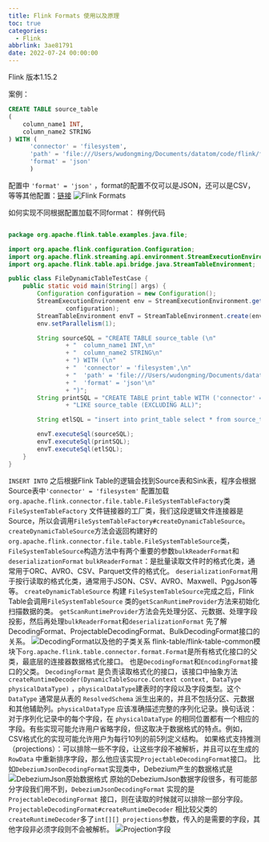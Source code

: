 ```yaml
---
title: Flink Formats 使用以及原理
toc: true
categories:
  - Flink
abbrlink: 3ae81791
date: 2022-07-24 00:00:00
---
```

Flink 版本1.15.2

案例：

```sql
CREATE TABLE source_table
(
    column_name1 INT,
    column_name2 STRING
) WITH (
      'connector' = 'filesystem',
      'path' = 'file:///Users/wudongming/Documents/datatom/code/flink/flink-examples/flink-examples-table/src/test/resources/test.json',
      'format' = 'json'
      )
```

配置中 ``'format' = 'json'``
，format的配置不仅可以是JSON，还可以是CSV，等等其他配置：[链接](https://nightlies.apache.org/flink/flink-docs-release-1.15/docs/connectors/table/formats/overview/)
![Flink Formats](https://codedm.oss-cn-hangzhou.aliyuncs.com/images/20221213/0780f016498e41329aa6cbcf33f2e7eb.png?x-oss-process=style/codedm)

如何实现不同根据配置加载不同format：
样例代码

```java

package org.apache.flink.table.examples.java.file;

import org.apache.flink.configuration.Configuration;
import org.apache.flink.streaming.api.environment.StreamExecutionEnvironment;
import org.apache.flink.table.api.bridge.java.StreamTableEnvironment;

public class FileDynamicTableTestCase {
    public static void main(String[] args) {
        Configuration configuration = new Configuration();
        StreamExecutionEnvironment env = StreamExecutionEnvironment.getExecutionEnvironment(
                configuration);
        StreamTableEnvironment envT = StreamTableEnvironment.create(env);
        env.setParallelism(1);

        String sourceSQL = "CREATE TABLE source_table (\n"
                + "  column_name1 INT,\n"
                + "  column_name2 STRING\n"
                + ") WITH (\n"
                + "  'connector' = 'filesystem',\n"
                + "  'path' = 'file:///Users/wudongming/Documents/datatom/code/flink/flink-examples/flink-examples-table/src/test/resources/test.json',\n"
                + "  'format' = 'json'\n"
                + ")";
        String printSQL = "CREATE TABLE print_table WITH ('connector' = 'print')\n"
                + "LIKE source_table (EXCLUDING ALL)";

        String etlSQL = "insert into print_table select * from source_table";

        envT.executeSql(sourceSQL);
        envT.executeSql(printSQL);
        envT.executeSql(etlSQL);
    }
}
```

``INSERT INTO`` 之后根据Flink Table的逻辑会找到Source表和Sink表，程序会根据Source表中``'connector' = 'filesystem'``
配置加载``org.apache.flink.connector.file.table.FileSystemTableFactory``类
``FileSystemTableFactory``
文件链接器的工厂类，我们这段逻辑文件连接器是Source，所以会调用``FileSystemTableFactory#createDynamicTableSource``。
``createDynamicTableSource``方法会返回构建好的``org.apache.flink.connector.file.table.FileSystemTableSource``类，
``FileSystemTableSource``构造方法中有两个重要的参数``bulkReaderFormat``和``deserializationFormat``
``bulkReaderFormat``：是批量读取文件时的格式化类，通常用于ORC、AVRO、CSV、Parquet文件的格式化。
``deserializationFormat``用于按行读取的格式化类，通常用于JSON、CSV、AVRO、Maxwell、PggJson等等。
``createDynamicTableSource`` 构建 ``FileSystemTableSource``完成之后，Flink Table会调用``FileSystemTableSource``
类的``getScanRuntimeProvider``方法来初始化扫描数据的类。
``getScanRuntimeProvider``方法会先处理分区、元数据、处理字段投影，然后再处理``bulkReaderFormat``和``deserializationFormat``
先了解 DecodingFormat、ProjectableDecodingFormat、BulkDecodingFormat接口的关系。
![DecodingFormat以及他的子类关系](https://codedm.oss-cn-hangzhou.aliyuncs.com/images/20221214/1388f9a738e44f04bc9db89620909f03.png?x-oss-process=style/codedm)
flink-table/flink-table-common模块下``org.apache.flink.table.connector.format.Format``是所有格式化接口的父类，最底层的连接器数据格式化接口。
也是``DecodingFormat``和``EncodingFormat``接口的父类。
``DecodingFormat``
是负责读取格式化的接口，该接口中抽象方法``createRuntimeDecoder(DynamicTableSource.Context context, DataType physicalDataType)``
，``physicalDataType``建表时的字段以及字段类型。这个 ``DataType`` 通常是从表的 ``ResolvedSchema``
派生出来的，并且不包括分区、元数据和其他辅助列。``physicalDataType``
应该准确描述完整的序列化记录。换句话说：对于序列化记录中的每个字段，在 ``physicalDataType``
的相同位置都有一个相应的字段。有些实现可能允许用户省略字段，但这取决于数据格式的特点。例如，CSV格式化的实现可能允许用户为每行10列的前5列定义结构。
如果格式支持推测（projections）：可以排除一些不字段，让这些字段不被解析，并且可以在生成的``RowData``
中重新排序字段，那么他应该实现``ProjectableDecodingFormat``接口。
比如``DebeziumJsonDecodingFormat``实现类中，Debezium产生的数据格式是
![DebeziumJson原始数据格式](https://codedm.oss-cn-hangzhou.aliyuncs.com/images/20221214/707b242754ff4d60a76a3a5a12f42d52.png?x-oss-process=style/codedm)
原始的DebeziumJson数据字段很多，有可能部分字段我们用不到，``DebeziumJsonDecodingFormat``
实现的是``ProjectableDecodingFormat``
接口，则在读取的时候就可以排除一部分字段。``ProjectableDecodingFormat#createRuntimeDecoder``
相比较父类的``createRuntimeDecoder``多了``int[][] projections``参数，传入的是需要的字段，其他字段非必须字段则不会被解析。
![Projection字段](https://codedm.oss-cn-hangzhou.aliyuncs.com/images/20221214/4b7c487b9cb24b39ab0ceeb79acba08d.png?x-oss-process=style/codedm)







